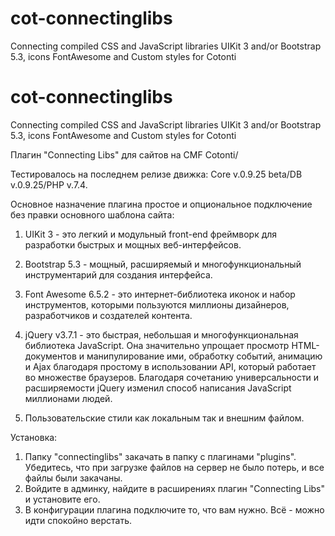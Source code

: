 # cot-connectinglibs
Connecting compiled CSS and JavaScript libraries UIKit 3 and/or Bootstrap 5.3, icons FontAwesome and Custom styles for Cotonti

# cot-connectinglibs
Connecting compiled CSS and JavaScript libraries UIKit 3 and/or Bootstrap 5.3, icons FontAwesome and Custom styles for Cotonti

Плагин "Connecting Libs" для сайтов на CMF Cotonti/

Тестировалось на последнем релизе движка: Core v.0.9.25 beta/DB v.0.9.25/PHP v.7.4.

Основное назначение плагина простое и опциональное подключение без правки основного шаблона сайта:

1. UIKit 3 - это легкий и модульный front-end фреймворк для разработки быстрых и мощных веб-интерфейсов.

2. Bootstrap 5.3 - мощный, расширяемый и многофункциональный инструментарий для создания интерфейса.

3. Font Awesome 6.5.2 - это интернет-библиотека иконок и набор инструментов, которыми пользуются миллионы дизайнеров, разработчиков и создателей контента. 

4. jQuery v3.7.1 - это быстрая, небольшая и многофункциональная библиотека JavaScript. Она значительно упрощает просмотр HTML-документов и манипулирование ими, обработку событий, анимацию и Ajax благодаря простому в использовании API, который работает во множестве браузеров. Благодаря сочетанию универсальности и расширяемости jQuery изменил способ написания JavaScript миллионами людей.

5. Пользовательские стили как локальным так и внешним файлом.

Установка:
1. Папку "connectinglibs" закачать в папку с плагинами "plugins".
Убедитесь, что при загрузке файлов на сервер не было потерь, и все файлы были закачаны.
2. Войдите в админку, найдите в расширениях плагин "Connecting Libs" и установите его.
3. В конфигурации плагина подключите то, что вам нужно.
Всё - можно идти спокойно верстать.

